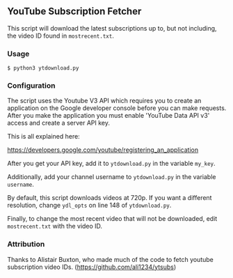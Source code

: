 ## YouTube Subscription Fetcher

This script will download the latest subscriptions up to, but not including, the video ID found in `mostrecent.txt`.

### Usage

```console
$ python3 ytdownload.py
```

### Configuration

The script uses the Youtube V3 API which requires you to create an 
application on the Google developer console before you can make 
requests. After you make the application you must enable
'YouTube Data API v3' access and create a server API key.

This is all explained here:

https://developers.google.com/youtube/registering_an_application

After you get your API key, add it to `ytdownload.py` in the variable `my_key`.

Additionally, add your channel username to `ytdownload.py` in the variable `username`.

By default, this script downloads videos at 720p. If you want a different resolution, change `ydl_opts` on line 148 of `ytdownload.py`.

Finally, to change the most recent video that will not be downloaded, edit `mostrecent.txt` with the video ID.

### Attribution

Thanks to Alistair Buxton, who made much of the code to fetch youtube subscription video IDs. (https://github.com/ali1234/ytsubs)